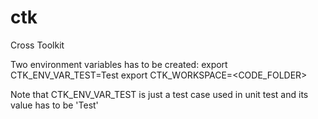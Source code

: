# ctk
Cross Toolkit

Two environment variables has to be created:
export CTK_ENV_VAR_TEST=Test
export CTK_WORKSPACE=<CODE_FOLDER>

Note that CTK_ENV_VAR_TEST is just a test case used in unit test and its value has to be 'Test'
